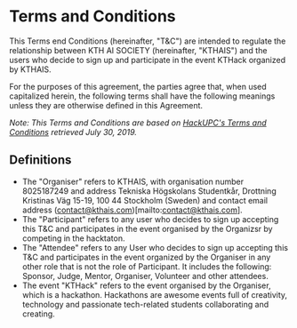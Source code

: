 # Terms and Conditions

This Terms end Conditions (hereinafter, "T&C") are intended to regulate the relationship between KTH AI SOCIETY (hereinafter, "KTHAIS") and the users who decide to sign up and participate in the event KTHack organized by KTHAIS.

For the purposes of this agreement, the parties agree that, when used capitalized herein, the following terms shall have the following meanings unless they are otherwise defined in this Agreement.

*Note: This Terms and Conditions are based on [HackUPC's Terms and Conditions](https://my.hackupc.com/terms_and_conditions/) retrieved July 30, 2019.*

## Definitions

* The "Organiser" refers to KTHAIS, with organisation number 8025187249 and address Tekniska Högskolans Studentkår, Drottning Kristinas Väg 15-19, 100 44 Stockholm (Sweden) and contact email address (contact@kthais.com)[mailto:contact@kthais.com].
* The "Participant" refers to any user who decides to sign up accepting this T&C and participates in the event organised by the Organizsr by competing in the hacktaton.
* The "Attendee" refers to any User who decides to sign up accepting this T&C and participates in the event organized by the Organiser in any other role that is not the role of Participant. It includes the following: Sponsor, Judge, Mentor, Organiser, Volunteer and other attendees.
* The event "KTHack" refers to the event organised by the Organiser, which is a hackathon. Hackathons are awesome events full of creativity, technology and passionate tech-related students collaborating and creating.